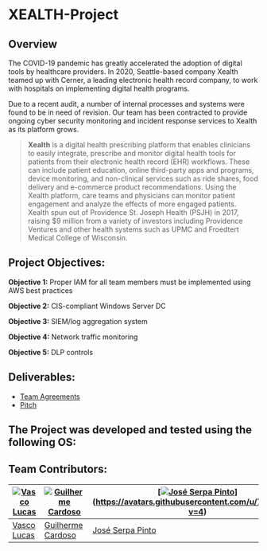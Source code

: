 # XEALTH-Project

## Overview

The COVID-19 pandemic has greatly accelerated the adoption of digital tools by healthcare providers. In 2020, Seattle-based company Xealth teamed up with Cerner, a leading electronic health record company, to work with hospitals on implementing digital health programs.

Due to a recent audit, a number of internal processes and systems were found to be in need of revision. Our team has been contracted to provide ongoing cyber security monitoring and incident response services to Xealth as its platform grows.

> **Xealth** is a digital health prescribing platform that enables clinicians to easily integrate, prescribe and monitor digital health tools for patients from their electronic health record (EHR) workflows. These can include patient education, online third-party apps and programs, device monitoring, and non-clinical services such as ride shares, food delivery and e-commerce product recommendations. Using the Xealth platform, care teams and physicians can monitor patient engagement and analyze the effects of more engaged patients. Xealth spun out of Providence St. Joseph Health (PSJH) in 2017, raising $9 million from a variety of investors including Providence Ventures and other health systems such as UPMC and Froedtert Medical College of Wisconsin.

## Project Objectives:

**Objective 1:** Proper IAM for all team members must be implemented using AWS best practices

**Objective 2:** CIS-compliant Windows Server DC

**Objective 3:** SIEM/log aggregation system

**Objective 4:** Network traffic monitoring

**Objective 5:** DLP controls


## Deliverables:

* [Team Agreements](https://github.com/VascoLucas01/XEALTH-Project/blob/main/TeamAgreements/TeamAgreements.md)
* [Pitch](https://github.com/VascoLucas01/XEALTH-Project/blob/main/Pitch.md)

## The Project was developed and tested using the following OS:

## Team Contributors:

| [![Vasco Lucas](https://avatars.githubusercontent.com/u/110473841?v=4&s=144)](https://github.com/VascoLucas01) | [![Guilherme Cardoso](https://avatars.githubusercontent.com/u/20626461?v=4&s=144)](https://github.com/GascPT) | [[![José Serpa Pinto](https://avatars.githubusercontent.com/u/125299195?v=4&s=144)](https://github.com/jserpa-p)](https://avatars.githubusercontent.com/u/79847245?v=4) |
|---|---|---|
| [Vasco Lucas](https://github.com/VascoLucas01) | [Guilherme Cardoso](https://github.com/GascPT) | [José Serpa Pinto](https://github.com/jserpa-p) |
